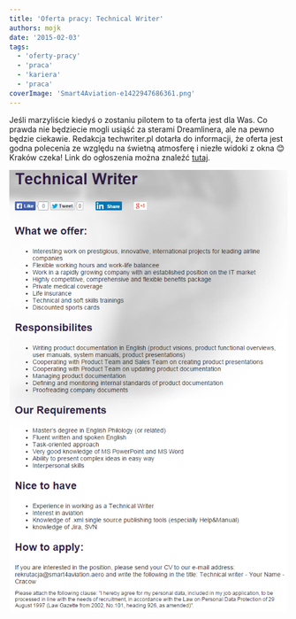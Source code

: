```yaml
---
title: 'Oferta pracy: Technical Writer'
authors: mojk
date: '2015-02-03'
tags:
  - 'oferty-pracy'
  - 'praca'
  - 'kariera'
  - 'praca'
coverImage: 'Smart4Aviation-e1422947686361.png'
---
```


Jeśli marzyliście kiedyś o zostaniu pilotem to ta oferta jest dla Was. Co prawda
nie będziecie mogli usiąść za sterami Dreamlinera, ale na pewno będzie ciekawie.
Redakcja techwriter.pl dotarła do informacji, że oferta jest godna polecenia ze
względu na świetną atmosferę i niezłe widoki z okna 😊 Kraków czeka! Link do
ogłoszenia można znaleźć
[tutaj](http://www.smart4aviation.aero/?career/open-positions/krk/technical-writer.html).

<!--truncate-->

[![ofertapracysmart4aviation](images/ofertapracysmart4aviation.png)](http://techwriter.pl/wp-content/uploads/2015/02/ofertapracysmart4aviation.png)
